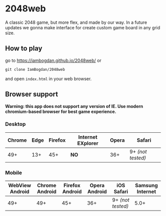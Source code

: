 # 2048web
A classic 2048 game, but more flex, and made by our way.
In a future updates we gonna make interface for create custom game board in any grid size.
## How to play
go to https://iambogdan.github.io/2048web/ or

``` 
git clone IamBogdan/2048web 
```
and open ```index.html``` in your web browser.

## Browser support

**Warning: this app does not support any version of IE. Use modern chromium-based browser for best game experience.**

### Desktop
 |**Chrome**  | **Edge**  | **Firefox** | **Internet EXplorer**   | **Opera** | **Safari**      |
 |----------- |---------- |-------------|-----------------------  |-----------|------------     |
 |49+         |13+        |45+          |**NO**                   |36+        |9+ *(not tested)*|
 
### Mobile

  |**WebView Android**  | **Chrome Android**  | **Firefox Android** | **Opera Android**       | **iOS Safari**    | **Samsung Internet**   |
  |-----------          |----------           |-------------        |-----------------------  |-----------        |------------            |
  |49+                  |49+                  |45+                  |36+                      |9+ *(not tested)*  |5.0+                    |
